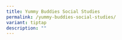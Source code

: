 ```yaml
---
title: Yummy Buddies Social Studies
permalink: /yummy-buddies-social-studies/
variant: tiptap
description: ""
---
```

